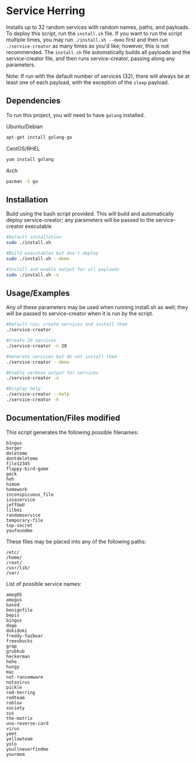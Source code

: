 
# Service Herring

Installs up to 32 random services with random names, paths, and payloads.
To deploy this script, run the `install.sh` file. If you want to run the script
multiple times, you may run `./install.sh --demo` first and then run `./service-creator`
as many times as you'd like; however, this is not recommended. The `install.sh` file
automatically builds all payloads and the service-creator file, and then runs
service-creator, passing along any parameters.

Note: If run with the default number of services (32), there will always be
at least one of each payload, with the exception of the `sleep` payload.


## Dependencies

To run this project, you will need to have `golang` installed.

Ubuntu/Debian
```bash
apt-get install golang-go
```
CentOS/RHEL
```bash
yum install golang
```
Arch
```bash
pacman -S go
```


## Installation

Build using the bash script provided. This will build and automatically deploy service-creator; any parameters will be passed to the service-creator executable

```bash
#Default installation
sudo ./install.sh

#Build executables but don't deploy
sudo ./install.sh --demo

#Install and enable output for all payloads
sudo ./install.sh -v

```
    
## Usage/Examples
Any of these parameters may be used when running install.sh as well; they will be passed to service-creator when it is run by the script.

```bash
#Default run; create services and install them
./service-creator

#Create 20 services
./service-creator -n 20

#Generate services but do not install them
./service-creator --demo

#Enable verbose output for services
./service-creator -v

#Display help
./service-creator --help
./service-creator -h
```


## Documentation/Files modified

This script generates the following possible filenames:
```
b1ngus
borger
deleteme
dontdeleteme
file12345
flappy-bird-game
geck
heh
himom
homework
inconspicuous_file
issaservice
jeffUwU
lilboi
randomservice
temporary-file
top-secret
youfoundme
```
These files may be placed into any of the following  paths:
```
/etc/
/home/
/root/
/usr/lib/
/var/
```
List of possible service names:
```
amogOS
amogus
based
benignfile
bepis
bingus
doge
dokidoki
freddy-fazbear
freevbucks
grap
grubhub
heckerman
hehe
hungy
mac
not-ransomware
notavirus
pickle
red-herring
redteam
roblox
society
sus
the-matrix
uno-reverse-card
virus
yeet
yellowteam
yolo
youllneverfindme
yourmom
```
